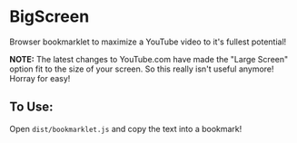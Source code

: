 BigScreen
=========

Browser bookmarklet to maximize a YouTube video to it's fullest potential!

**NOTE:** The latest changes to YouTube.com have made the "Large Screen" option fit to the size of your screen. So this really isn't useful anymore! Horray for easy!

## To Use:

Open `dist/bookmarklet.js` and copy the text into a bookmark!
